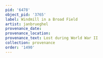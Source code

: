 ```yaml
---
pid: '6478'
object_pid: '3765'
label: Windmill in a Broad Field
artist: janbrueghel
provenance_date:
provenance_location:
provenance_text: Lost during World War II
collection: provenance
order: '1490'
---
```

